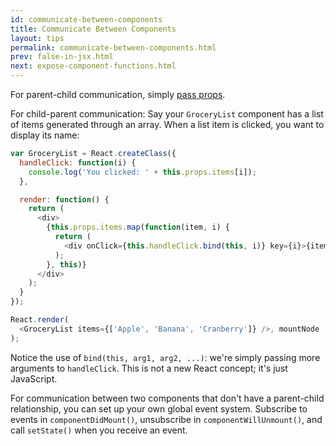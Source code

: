 ```yaml
---
id: communicate-between-components
title: Communicate Between Components
layout: tips
permalink: communicate-between-components.html
prev: false-in-jsx.html
next: expose-component-functions.html
---
```


For parent-child communication, simply [pass props](/react/docs/multiple-components.html).

For child-parent communication:
Say your `GroceryList` component has a list of items generated through an array. When a list item is clicked, you want to display its name:

```js
var GroceryList = React.createClass({
  handleClick: function(i) {
    console.log('You clicked: ' + this.props.items[i]);
  },

  render: function() {
    return (
      <div>
        {this.props.items.map(function(item, i) {
          return (
            <div onClick={this.handleClick.bind(this, i)} key={i}>{item}</div>
          );
        }, this)}
      </div>
    );
  }
});

React.render(
  <GroceryList items={['Apple', 'Banana', 'Cranberry']} />, mountNode
);
```

Notice the use of `bind(this, arg1, arg2, ...)`: we're simply passing more arguments to `handleClick`. This is not a new React concept; it's just JavaScript.

For communication between two components that don't have a parent-child relationship, you can set up your own global event system. Subscribe to events in `componentDidMount()`, unsubscribe in `componentWillUnmount()`, and call `setState()` when you receive an event.
